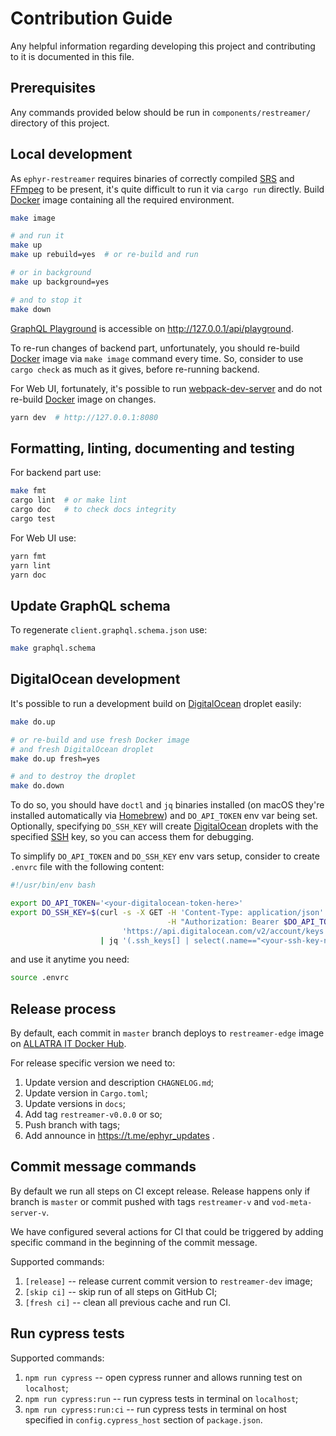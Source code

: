 Contribution Guide
==================

Any helpful information regarding developing this project and contributing to it is documented in this file.




## Prerequisites

Any commands provided below should be run in `components/restreamer/` directory of this project.




## Local development

As `ephyr-restreamer` requires binaries of correctly compiled [SRS] and [FFmpeg] to be present, it's quite difficult to run it via `cargo run` directly. Build [Docker] image containing all the required environment.
```bash
make image

# and run it
make up
make up rebuild=yes  # or re-build and run

# or in background
make up background=yes

# and to stop it
make down
```

[GraphQL Playground] is accessible on <http://127.0.0.1/api/playground>.

To re-run changes of backend part, unfortunately, you should re-build [Docker] image via `make image` command every time. So, consider to use `cargo check` as much as it gives, before re-running backend.

For Web UI, fortunately, it's possible to run [webpack-dev-server] and do not re-build [Docker] image on changes.
```bash
yarn dev  # http://127.0.0.1:8080
```




## Formatting, linting, documenting and testing

For backend part use:
```bash
make fmt
cargo lint  # or make lint
cargo doc   # to check docs integrity
cargo test
```

For Web UI use:
```bash
yarn fmt
yarn lint
yarn doc
```




## Update GraphQL schema

To regenerate `client.graphql.schema.json` use:
```bash
make graphql.schema
```




## DigitalOcean development

It's possible to run a development build on [DigitalOcean] droplet easily:
```bash
make do.up

# or re-build and use fresh Docker image 
# and fresh DigitalOcean droplet
make do.up fresh=yes

# and to destroy the droplet
make do.down
```

To do so, you should have `doctl` and `jq` binaries installed (on macOS they're installed automatically via [Homebrew]) and `DO_API_TOKEN` env var being set. Optionally, specifying `DO_SSH_KEY` will create [DigitalOcean] droplets with the specified [SSH] key, so you can access them for debugging.

To simplify `DO_API_TOKEN` and `DO_SSH_KEY` env vars setup, consider to create `.envrc` file with the following content:
```bash
#!/usr/bin/env bash

export DO_API_TOKEN='<your-digitalocean-token-here>'
export DO_SSH_KEY=$(curl -s -X GET -H 'Content-Type: application/json' \
                                   -H "Authorization: Bearer $DO_API_TOKEN" \
                         'https://api.digitalocean.com/v2/account/keys' \
                    | jq '(.ssh_keys[] | select(.name=="<your-ssh-key-name-on-digitalocean>")).id')
```
and use it anytime you need:
```bash
source .envrc
```




## Release process

By default, each commit in `master` branch deploys to `restreamer-edge` image on [ALLATRA IT Docker Hub].

For release specific version we need to:

1. Update version and description `CHAGNELOG.md`;
2. Update version in `Cargo.toml`;
3. Update versions in `docs`;
4. Add tag `restreamer-v0.0.0` or so;
5. Push branch with tags;
6. Add announce in https://t.me/ephyr_updates .




## Commit message commands
By default we run all steps on CI except release. Release happens only if branch is `master` or commit pushed with tags `restreamer-v` and `vod-meta-server-v`.

We have configured several actions for CI that could be triggered by adding specific command in the beginning of the commit message.

Supported commands:
1. `[release]` -- release current commit version to `restreamer-dev` image;
2. `[skip ci]` -- skip run of all steps on GitHub CI;
3. `[fresh ci]` -- clean all previous cache and run CI.

## Run cypress tests
Supported commands:
1. `npm run cypress` -- open cypress runner and allows running test on `localhost`;
2. `npm run cypress:run` -- run cypress tests in terminal on `localhost`;
3. `npm run cypress:run:ci` -- run cypress tests in terminal on host specified in `config.cypress_host` section of `package.json`.


[DigitalOcean]: https://digitalocean.com
[Docker]: https://docker.io
[FFmpeg]: https://ffmpeg.org
[GraphQL Playground]: https://github.com/graphql/graphql-playground
[Homebrew]: https://brew.sh
[SSH]: https://en.wikipedia.org/wiki/SSH_(Secure_Shell)
[SRS]: https://github.com/ossrs/srs
[webpack-dev-server]: https://www.npmjs.com/package/webpack-dev-server
[ALLATRA IT Docker Hub]: https://hub.docker.com/repository/docker/allatra/ephyr/tags
